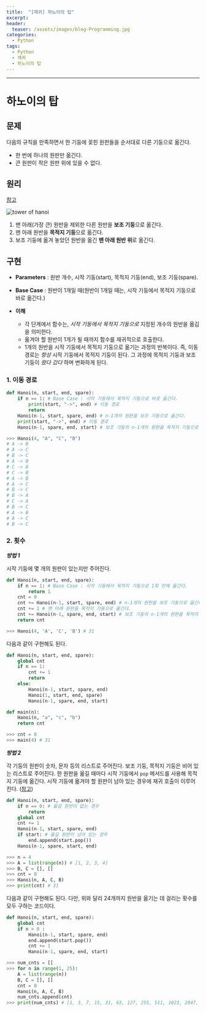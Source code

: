 ```yaml
---
title:  "[재귀] 하노이의 탑"
excerpt:
header:
  teaser: /assets/images/blog-Programming.jpg
categories:
  - Python
tags:
  - Python
  - 재귀
  - 하노이의 탑
---
```


---





# 하노이의 탑



## 문제



 다음의 규칙을 만족하면서 한 기둥에 꽂힌 원판들을 순서대로 다른 기둥으로 옮긴다.

* 한 번에 하나의 원판만 옮긴다.
* 큰 원판이 작은 원판 위에 있을 수 없다.



## 원리



[참고](https://www.youtube.com/watch?v=buWXDMbY3Ww)



![tower of hanoi]({{site.url}}/assets/images/hanoi.png)



1. 맨 아래(가장 큰) 원반을 제외한 다른 원반을 **보조 기둥**으로 옮긴다.
2. 맨 아래 원반을 **목적지 기둥**으로 옮긴다.
3. 보조 기둥에 옮겨 놓았던 원반을 옮긴 **맨 아래 원반 위**로 옮긴다.



## 구현



* **Parameters** : 원반 개수, 시작 기둥(start), 목적지 기둥(end), 보조 기둥(spare).

* **Base Case** : 원반이 1개일 때(원반이 1개일 때는, 시작 기둥에서 목적지 기둥으로 바로 옮긴다.)
* **이해** 
  * 각 단계에서 함수는, *시작 기둥에서 목적지 기둥으로* 지정된 개수의 원반을 옮김을 의미한다.
  * 옮겨야 할 원반이 1개가 될 때까지 함수를 재귀적으로 호출한다.
  * 1개의 원반을 시작 기둥에서 목적지 기둥으로 옮기는 과정의 반복이다. 즉, 이동 경로는 *항상* 시작 기둥에서 목적지 기둥이 된다. 그 과정에 목적지 기둥과 보조 기둥이 *왔다 갔다* 하며 변화하게 된다. 



### 1. 이동 경로

```python
def Hanoi(n, start, end, spare):
    if n == 1: # Base Case : 시작 기둥에서 목적지 기둥으로 바로 옮긴다.
        print(start, "->", end) # 이동 경로
        return
    Hanoi(n-1, start, spare, end) # n-1개의 원판을 보조 기둥으로 옮긴다.
    print(start, "->", end) # 이동 경로
    Hanoi(n-1, spare, end, start) # 보조 기둥의 n-1개의 원판을 목적지 기둥으로 옮긴다.

>>> Hanoi(4, "A", "C", "B")
# A -> B
# A -> C
# B -> C
# A -> B
# C -> A
# C -> B
# A -> B
# A -> C
# B -> C
# B -> A
# C -> A
# B -> C
# A -> B
# A -> C
# B -> C
```





### 2. 횟수



***방법 1***

 시작 기둥에 몇 개의 원판이 있는지만 주어진다. 

```python
def Hanoi(n, start, end, spare):
    if n == 1: # Base Case : 시작 기둥에서 목적지 기둥으로 1회 만에 옮긴다.
        return 1
    cnt = 0
    cnt += Hanoi(n-1, start, spare, end) # n-1개의 원판을 보조 기둥으로 옮긴다.
    cnt += 1 # 맨 아래 원판을 목적지 기둥으로 옮긴다.
    cnt += Hanoi(n-1, spare, end, start) # 보조 기둥의 n-1개의 원판을 목적지 기둥으로 옮긴다.
    return cnt

>>> Hanoi(4, 'A', 'C', 'B') # 31
```



 다음과 같이 구현해도 된다.

```python
def Hanoi(n, start, end, spare):
    global cnt
    if n == 1:
        cnt += 1
        return
    else:
        Hanoi(n-1, start, spare, end)
        Hanoi(1, start, end, spare)
        Hanoi(n-1, spare, end, start)

def main(n):
    Hanoi(n, "a", "c", "b")
    return cnt

>>> cnt = 0
>>> main(4) # 31
```



***방법 2***

 각 기둥의 원판이 숫자, 문자 등의 리스트로 주어진다. 보조 기둥, 목적지 기둥은 비어 있는 리스트로 주어진다. 한 원판을 옮길 때마다 시작 기둥에서 `pop` 메서드를 사용해 목적지 기둥에 옮긴다. 시작 기둥에 옮겨야 할 원판이 남아 있는 경우에 재귀 호출이 이루어진다. ([참고](https://scipython.com/book/chapter-2-the-core-python-language-i/examples/the-tower-of-hanoi/))

```python
def Hanoi(n, start, end, spare):
    if n == 0: # 옮길 원반이 없는 경우
        return
    global cnt
    cnt += 1
    Hanoi(n-1, start, spare, end)
    if start: # 옮길 원반이 남아 있는 경우
        end.append(start.pop())
    Hanoi(n-1, spare, start, end)

>>> n = 4
>>> A = list(range(n)) # [1, 2, 3, 4]
>>> B, C = [], []
>>> cnt = 0
>>> Hanoi(n, A, C, B)
>>> print(cnt) # 31
```



 다음과 같이 구현해도 된다. 다만, 위와 달리 24개까지 원반을 옮기는 데 걸리는 횟수를 모두 구하는 코드이다.

```python
def Hanoi(n, start, end, spare):    
    global cnt
    if n > 0 :
        Hanoi(n-1, start, spare, end)
        end.append(start.pop())
        cnt += 1
        Hanoi(n-1, spare, end, start)

>>> num_cnts = []
>>> for n in range(1, 25):
    A = list(range(n))
    B, C = [], []
    cnt = 0
    Hanoi(n, A, C, B)
    num_cnts.append(cnt)
>>> print(num_cnts) # [1, 3, 7, 15, 31, 63, 127, 255, 511, 1023, 2047, 4095, 8191, 16383, 32767, 65535, 131071, 262143, 524287, 1048575, 2097151, 4194303, 8388607, 16777215]
```

